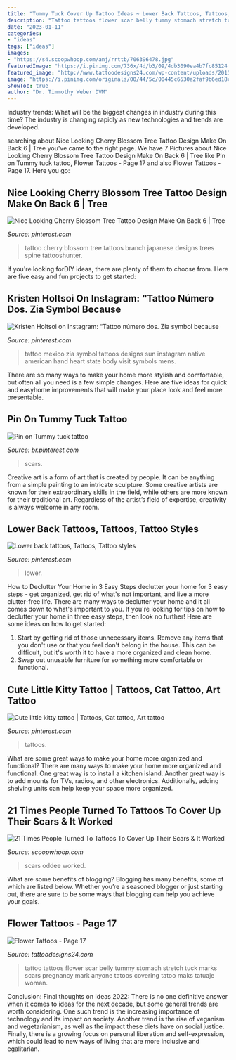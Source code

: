 ```yaml
---
title: "Tummy Tuck Cover Up Tattoo Ideas ~ Lower Back Tattoos, Tattoos, Tattoo Styles"
description: "Tattoo tattoos flower scar belly tummy stomach stretch tuck marks scars pregnancy mark anyone tatoos covering tatoo maks tatuaje woman"
date: "2023-01-11"
categories:
- "ideas"
tags: ["ideas"]
images:
- "https://s4.scoopwhoop.com/anj/rrttb/706396478.jpg"
featuredImage: "https://i.pinimg.com/736x/4d/b3/09/4db3090ea4b7fc85124f78b5bf471726--zia-symbol-tattoo-new-mexico-tattoo.jpg"
featured_image: "http://www.tattoodesigns24.com/wp-content/uploads/2015/11/Beautiful-Flower-Tattoo-Design-TD11.jpg"
image: "https://i.pinimg.com/originals/00/44/5c/00445c6530a2faf9b6ed18c7655316c2.jpg"
ShowToc: true
author: "Dr. Timmothy Weber DVM"
---
```



Industry trends: What will be the biggest changes in industry during this time?
The industry is changing rapidly as new technologies and trends are developed.

	

		
searching about Nice Looking Cherry Blossom Tree Tattoo Design Make On Back 6 | Tree you've came to the right page. We have 7 Pictures about Nice Looking Cherry Blossom Tree Tattoo Design Make On Back 6 | Tree like Pin on Tummy tuck tattoo, Flower Tattoos - Page 17 and also Flower Tattoos - Page 17. Here you go:
		
    
## Nice Looking Cherry Blossom Tree Tattoo Design Make On Back 6 | Tree

<img loading=lazy src="https://i.pinimg.com/736x/a0/bd/0b/a0bd0bf0e69b2667c0cdfb150910d4f3--cherry-blossom-branches-tattoo-cherry-blossoms.jpg" onerror="this.onerror=null;this.src='https://tse3.mm.bing.net/th?id=OIP.web8y6LhTc8OQh1rOUM-KAAAAA&amp;pid=15.1';" alt="Nice Looking Cherry Blossom Tree Tattoo Design Make On Back 6 | Tree">

_Source: pinterest.com_

>tattoo cherry blossom tree tattoos branch japanese designs trees spine tattooshunter. 

	

If you're looking forDIY ideas, there are plenty of them to choose from. Here are five easy and fun projects to get started: 

    
## Kristen Holtsoi On Instagram: “Tattoo Número Dos. Zia Symbol Because

<img loading=lazy src="https://i.pinimg.com/736x/4d/b3/09/4db3090ea4b7fc85124f78b5bf471726--zia-symbol-tattoo-new-mexico-tattoo.jpg" onerror="this.onerror=null;this.src='https://tse4.mm.bing.net/th?id=OIP.h27_5_1mr05UuV4fKET7SQHaHa&amp;pid=15.1';" alt="Kristen Holtsoi on Instagram: “Tattoo número dos. Zia symbol because">

_Source: pinterest.com_

>tattoo mexico zia symbol tattoos designs sun instagram native american hand heart state body visit symbols mens. 

	

There are so many ways to make your home more stylish and comfortable, but often all you need is a few simple changes. Here are five ideas for quick and easyhome improvements that will make your place look and feel more presentable.

    
## Pin On Tummy Tuck Tattoo

<img loading=lazy src="https://i.pinimg.com/736x/2f/5d/b0/2f5db0222dea94e3b338e3d0457e0a7d.jpg" onerror="this.onerror=null;this.src='https://tse1.mm.bing.net/th?id=OIP.TiVcdW_ODA1Kw8HbhdXRjQHaNL&amp;pid=15.1';" alt="Pin on Tummy tuck tattoo">

_Source: br.pinterest.com_

>scars. 

	

Creative art is a form of art that is created by people. It can be anything from a simple painting to an intricate sculpture. Some creative artists are known for their extraordinary skills in the field, while others are more known for their traditional art. Regardless of the artist’s field of expertise, creativity is always welcome in any room.

    
## Lower Back Tattoos, Tattoos, Tattoo Styles

<img loading=lazy src="https://i.pinimg.com/originals/61/6c/c3/616cc3c02bd79d4b46d5f1be55a5e418.jpg" onerror="this.onerror=null;this.src='https://tse4.mm.bing.net/th?id=OIP.1lHgQVrP1PgjJWs0yvwyYQHaHa&amp;pid=15.1';" alt="Lower back tattoos, Tattoos, Tattoo styles">

_Source: pinterest.com_

>lower. 

	

How to Declutter Your Home in 3 Easy Steps
declutter your home for 3 easy steps - get organized, get rid of what's not important, and live a more clutter-free life.
There are many ways to declutter your home and it all comes down to what's important to you. If you're looking for tips on how to declutter your home in three easy steps, then look no further! Here are some ideas on how to get started: 

1. Start by getting rid of those unnecessary items. Remove any items that you don't use or that you feel don't belong in the house. This can be difficult, but it's worth it to have a more organized and clean home. 
2. Swap out unusable furniture for something more comfortable or functional.

    
## Cute Little Kitty Tattoo | Tattoos, Cat Tattoo, Art Tattoo

<img loading=lazy src="https://i.pinimg.com/originals/00/44/5c/00445c6530a2faf9b6ed18c7655316c2.jpg" onerror="this.onerror=null;this.src='https://tse4.mm.bing.net/th?id=OIP.t_rctCLa4gbQW_j2E1rqcQHaJ4&amp;pid=15.1';" alt="Cute little kitty tattoo | Tattoos, Cat tattoo, Art tattoo">

_Source: pinterest.com_

>tattoos. 

	

What are some great ways to make your home more organized and functional?
There are many ways to make your home more organized and functional. One great way is to install a kitchen island. Another great way is to add mounts for TVs, radios, and other electronics. Additionally, adding shelving units can help keep your space more organized.

    
## 21 Times People Turned To Tattoos To Cover Up Their Scars &amp; It Worked

<img loading=lazy src="https://s4.scoopwhoop.com/anj/rrttb/706396478.jpg" onerror="this.onerror=null;this.src='https://tse3.mm.bing.net/th?id=OIP.Gdv1pxDb_X-JwUMOKOlX8AAAAA&amp;pid=15.1';" alt="21 Times People Turned To Tattoos To Cover Up Their Scars &amp; It Worked">

_Source: scoopwhoop.com_

>scars oddee worked. 

	

What are some benefits of blogging?
Blogging has many benefits, some of which are listed below. Whether you’re a seasoned blogger or just starting out, there are sure to be some ways that blogging can help you achieve your goals.

    
## Flower Tattoos - Page 17

<img loading=lazy src="http://www.tattoodesigns24.com/wp-content/uploads/2015/11/Beautiful-Flower-Tattoo-Design-TD11.jpg" onerror="this.onerror=null;this.src='https://tse2.mm.bing.net/th?id=OIP.7Dzfjz8YVA4B8-XfNEJScgHaJo&amp;pid=15.1';" alt="Flower Tattoos - Page 17">

_Source: tattoodesigns24.com_

>tattoo tattoos flower scar belly tummy stomach stretch tuck marks scars pregnancy mark anyone tatoos covering tatoo maks tatuaje woman. 

	

Conclusion:
Final thoughts on Ideas 2022:
There is no one definitive answer when it comes to ideas for the next decade, but some general trends are worth considering. One such trend is the increasing importance of technology and its impact on society. Another trend is the rise of veganism and vegetarianism, as well as the impact these diets have on social justice. Finally, there is a growing focus on personal liberation and self-expression, which could lead to new ways of living that are more inclusive and egalitarian.

